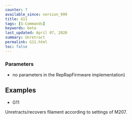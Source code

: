 ```yaml
---
counter: 7
available_since: version_999
title: G11
tags: [G-Commands] 
keywords: beta 
last_updated: April 07, 2020 
summary: Unretract 
permalink: G11.html
toc: false 
---
```



### Parameters

* no parameters in the RepRapFirmware implementation)

## Examples

* G11

Unretracts/recovers filament according to settings of M207.

